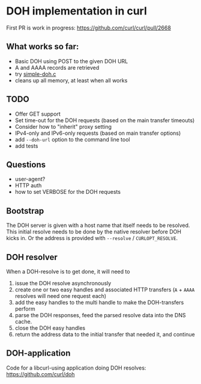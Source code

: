 # DOH implementation in curl

First PR is work in progress: https://github.com/curl/curl/pull/2668

## What works so far:

- Basic DOH using POST to the given DOH URL
- A and AAAA records are retrieved
- try [simple-doh.c](https://gist.github.com/bagder/93092c51fdd5c49a967cc1e641a9f369)
- cleans up all memory, at least when all works

## TODO

- Offer GET support
- Set time-out for the DOH requests (based on the main transfer timeouts)
- Consider how to "inherit" proxy setting
- IPv4-only and IPv6-only requests (based on main transfer options)
- add `--doh-url` option to the command line tool
- add tests

## Questions

- user-agent?
- HTTP auth
- how to set VERBOSE for the DOH requests

## Bootstrap

The DOH server is given with a host name that itself needs to be resolved. This initial resolve needs to be done by the native resolver before DOH kicks in. Or the address is provided with `--resolve` / `CURLOPT_RESOLVE`.

## DOH resolver

When a DOH-resolve is to get done, it will need to
1. issue the DOH resolve asynchronously
2. create one or two easy handles and associated HTTP transfers (`A` + `AAAA` resolves will need one request each)
3. add the easy handles to the multi handle to make the DOH-transfers perform
4. parse the DOH responses, feed the parsed resolve data into the DNS cache.
5. close the DOH easy handles
6. return the address data to the initial transfer that needed it, and continue 

## DOH-application

Code for a libcurl-using application doing DOH resolves: https://github.com/curl/doh